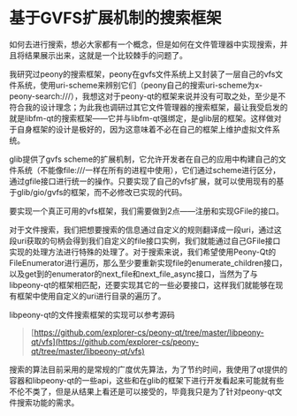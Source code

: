 # 基于GVFS扩展机制的搜索框架

如何去进行搜索，想必大家都有一个概念，但是如何在文件管理器中实现搜索，并且将结果展示出来，这就是一个比较棘手的问题了。

我研究过peony的搜索框架，peony在gvfs文件系统上又封装了一层自己的vfs文件系统，使用uri-scheme来辨别它们（peony自己的搜索uri-scheme为x-peony-search:///），我想这对于peony-qt的框架来说并没有可取之处，至少是不符合我的设计理念；为此我也调研过其它文件管理器的搜索框架，最让我受启发的就是libfm-qt的搜索框架——它并与libfm-qt强绑定，是glib层的框架。这样做对于自身框架的设计是极好的，因为这意味着不必在自己的框架上维护虚拟文件系统。

glib提供了gvfs scheme的扩展机制，它允许开发者在自己的应用中构建自己的文件系统（不能像file:///一样在所有的进程中使用），它们通过scheme进行区分，通过gfile接口进行统一的操作。只要实现了自己的vfs扩展，就可以使用现有的基于glib/gio/gvfs的框架，而不必修改已实现的代码。

要实现一个真正可用的vfs框架，我们需要做到2点——注册和实现GFile的接口。

对于文件搜索，我们把想要搜索的信息通过自定义的规则翻译成一段uri，通过这段uri获取的句柄会得到我们自定义的file接口实例，我们就能通过自己GFile接口实现的处理方法进行特殊的处理了。对于搜索来说，我们希望使用Peony-Qt的FileEnumerator进行遍历，那么至少要重新实现file的enumerate\_children接口，以及get到的enumerator的next\_file和next\_file\_async接口，当然为了与libpeony-qt的框架相匹配，还要实现其它的一些必要接口，这样我们就能够在现有框架中使用自定义的uri进行目录的遍历了。

libpeony-qt的文件搜索框架的实现可以参考源码

> [https://github.com/explorer-cs/peony-qt/tree/master/libpeony-qt/vfs](https://github.com/explorer-cs/peony-qt/tree/master/libpeony-qt/vfs)

搜索的算法目前采用的是常规的广度优先算法，为了节约时间，我使用了qt提供的容器和libpeony-qt的一些api，这些和在glib的框架下进行开发看起来可能就有些不伦不类了，但是从结果上看还是可以接受的，毕竟我只是为了针对peony-qt文件搜索功能的需求。


